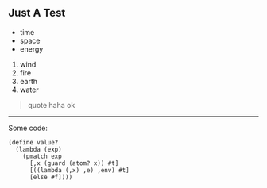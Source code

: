 Just A Test
-----------


* time
* space
* energy

1. wind
2. fire
3. earth
4. water

> quote
> haha
> ok


---------------------------------------

Some code:

    (define value?
      (lambda (exp)
        (pmatch exp
          [,x (guard (atom? x)) #t]
          [((lambda (,x) ,e) ,env) #t]
          [else #f])))
